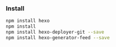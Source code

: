 ### Install

``` bash
npm install hexo
npm install
npm install hexo-deployer-git --save
npm install hexo-generator-feed --save
```
